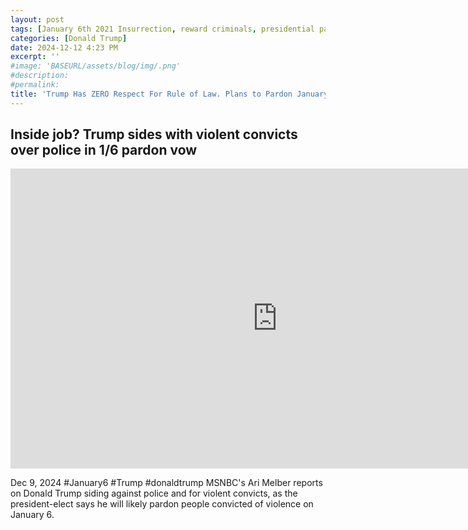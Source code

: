 ```yaml
---
layout: post
tags: [January 6th 2021 Insurrection, reward criminals, presidential pardons, politics]
categories: [Donald Trump]
date: 2024-12-12 4:23 PM
excerpt: ''
#image: 'BASEURL/assets/blog/img/.png'
#description:
#permalink:
title: 'Trump Has ZERO Respect For Rule of Law. Plans to Pardon January 6th, 2021 Insurrectionists Criminals'
---
```



## Inside job? Trump sides with violent convicts over police in 1/6 pardon vow

<iframe width="853" height="480" src="https://www.youtube.com/embed/jF9BHeLC258" title="Inside job? Trump sides with violent convicts over police in 1/6 pardon vow" frameborder="0" allow="accelerometer; autoplay; clipboard-write; encrypted-media; gyroscope; picture-in-picture; web-share" referrerpolicy="strict-origin-when-cross-origin" allowfullscreen></iframe>

Dec 9, 2024  #January6 #Trump #donaldtrump
MSNBC's Ari Melber reports on Donald Trump siding against police and for violent convicts, as the president-elect says he will likely pardon people convicted of violence on January 6. 
